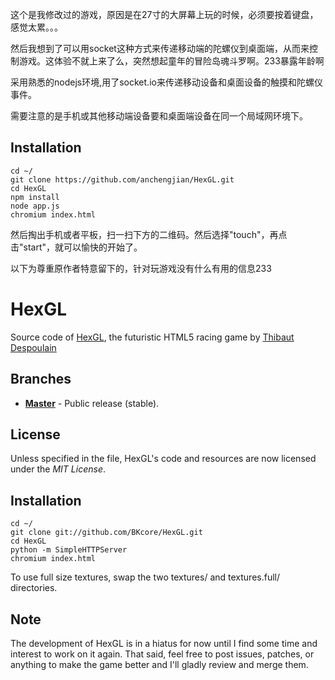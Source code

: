 
这个是我修改过的游戏，原因是在27寸的大屏幕上玩的时候，必须要按着键盘，感觉太累。。。

然后我想到了可以用socket这种方式来传递移动端的陀螺仪到桌面端，从而来控制游戏。这体验不就上来了么，突然想起童年的冒险岛魂斗罗啊。233暴露年龄啊

采用熟悉的nodejs环境,用了socket.io来传递移动设备和桌面设备的触摸和陀螺仪事件。

需要注意的是手机或其他移动端设备要和桌面端设备在同一个局域网环境下。

## Installation

    cd ~/
    git clone https://github.com/anchengjian/HexGL.git
    cd HexGL
    npm install
    node app.js
    chromium index.html

然后掏出手机或者平板，扫一扫下方的二维码。然后选择"touch"，再点击"start"，就可以愉快的开始了。

以下为尊重原作者特意留下的，针对玩游戏没有什么有用的信息233


HexGL
=========

Source code of [HexGL](http://hexgl.bkcore.com), the futuristic HTML5 racing game by [Thibaut Despoulain](http://bkcore.com)

## Branches
  * **[Master](https://github.com/BKcore/HexGL)** - Public release (stable).

## License

Unless specified in the file, HexGL's code and resources are now licensed under the *MIT License*.

## Installation

	cd ~/
	git clone git://github.com/BKcore/HexGL.git
	cd HexGL
	python -m SimpleHTTPServer
	chromium index.html

To use full size textures, swap the two textures/ and textures.full/ directories.

## Note

The development of HexGL is in a hiatus for now until I find some time and interest to work on it again.
That said, feel free to post issues, patches, or anything to make the game better and I'll gladly review and merge them.
